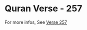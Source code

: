 # Quran Verse - 257 

For more infos, See [Verse 257](https://www.quranbookk.com/quran/search?q=257)
